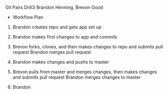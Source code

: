 Git Pairs Drill3 
    Brandon Henning, Brevon Good

- Workflow Plan 

1) Brandon creates repo and gets app set up

2) Brandon makes first changes to app and commits

3) Brevon forks, clones, and then makes changes to repo and submits pull request
    Brandon merges pull request

4) Brandon makes changes and pushs to master

5) Brevon pulls from master and merges changes, then makes changes and submits pull request
    Brandon merges changes to master

6) Brandon 
